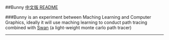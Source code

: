 ##Bunny
[中文版 README](./README.md)

###Bunny is an experiment between Maching Learning and Computer Graphics, ideally it will use maching learning to conduct path tracing combined with [Swan](./swan) (a light-weight monte carlo path tracer)

***
